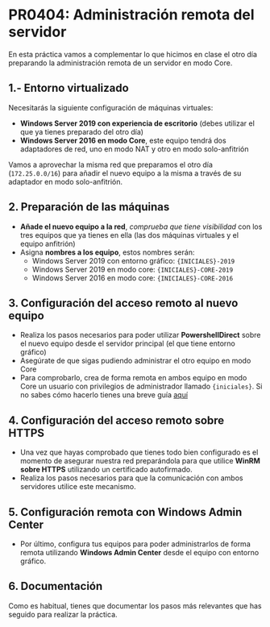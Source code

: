 # PR0404: Administración remota del servidor

En esta práctica vamos a complementar lo que hicimos en clase el otro día preparando la administración remota de un servidor en modo Core.

## 1.- Entorno virtualizado

Necesitarás la siguiente configuración de máquinas virtuales:
- **Windows Server 2019 con experiencia de escritorio** (debes utilizar el que ya tienes preparado del otro día)
- **Windows Server 2016 en modo Core**, este equipo tendrá dos adaptadores de red, uno en modo NAT y otro en modo solo-anfitrión

Vamos a aprovechar la misma red que preparamos el otro día (`172.25.0.0/16`) para añadir el nuevo equipo a la misma a través de su adaptador en modo solo-anfitrión.


## 2. Preparación de las máquinas

- **Añade el nuevo equipo a la red**, *comprueba que tiene visibilidad* con los tres equipos que ya tienes en ella (las dos máquinas virtuales y el equipo anfitrión)
- Asigna **nombres a los equipo**, estos nombres serán:
  - Windows Server 2019 con entorno gráfico: `{INICIALES}-2019`
  - Windows Server 2019 en modo core: `{INICIALES}-CORE-2019`
  - Windows Server 2016 en modo core: `{INICIALES}-CORE-2016`

## 3. Configuración del acceso remoto al nuevo equipo

- Realiza los pasos necesarios para poder utilizar **PowershellDirect** sobre el nuevo equipo desde el servidor principal (el que tiene entorno gráfico)
- Asegúrate de que sigas pudiendo administrar el otro equipo en modo Core
- Para comprobarlo, crea de forma remota en ambos equipo en modo Core un usuario con privilegios de administrador llamado `{iniciales}`. Si no sabes cómo hacerlo tienes una breve guía [aquí](https://intelaf.wordpress.com/2022/08/12/como-crear-usuario-administrador-desde-powershell-en-windows-11/)


## 4. Configuración del acceso remoto sobre HTTPS

- Una vez que hayas comprobado que tienes todo bien configurado es el momento de asegurar nuestra red preparándola para que utilice **WinRM sobre HTTPS** utilizando un certificado autofirmado.
- Realiza los pasos necesarios para que la comunicación con ambos servidores utilice este mecanismo.


## 5. Configuración remota con Windows Admin Center

- Por último, configura tus equipos para poder administrarlos de forma remota utilizando **Windows Admin Center** desde el equipo con entorno gráfico.


## 6. Documentación

Como es habitual, tienes que documentar los pasos más relevantes que has seguido para realizar la práctica.